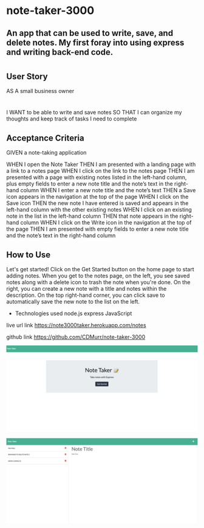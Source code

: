 # note-taker-3000

## An app that can be used to write, save, and delete notes. My first foray into using express and writing back-end code. 



#
## User Story
AS A small business owner
#
I WANT to be able to write and save notes
SO THAT I can organize my thoughts and keep track of tasks I need to complete

## Acceptance Criteria
GIVEN a note-taking application

WHEN I open the Note Taker
THEN I am presented with a landing page with a link to a notes page
WHEN I click on the link to the notes page
THEN I am presented with a page with existing notes listed in the left-hand column, plus empty fields to enter a new note title and the note’s text in the right-hand column
WHEN I enter a new note title and the note’s text
THEN a Save icon appears in the navigation at the top of the page
WHEN I click on the Save icon
THEN the new note I have entered is saved and appears in the left-hand column with the other existing notes
WHEN I click on an existing note in the list in the left-hand column
THEN that note appears in the right-hand column
WHEN I click on the Write icon in the navigation at the top of the page
THEN I am presented with empty fields to enter a new note title and the note’s text in the right-hand column


## How to Use
Let's get started! Click on the Get Started button on the home page to start adding notes. When you get to the notes page, on the left, you see saved notes along with a delete icon to trash the note when you're done. On the right, you can create a new note with a title and notes within the description. On the top right-hand corner, you can click save to automatically save the new note to the list on the left.

* Technologies used
node.js
express
JavaScript


live url link 
https://note3000taker.herokuapp.com/notes

github link 
https://github.com/CDMurr/note-taker-3000

![alt text](/Screen%20Shot%202022-04-23%20at%201.01.22%20PM.png)

![alt text](/Screen%20Shot%202022-04-23%20at%2012.55.33%20PM.png)